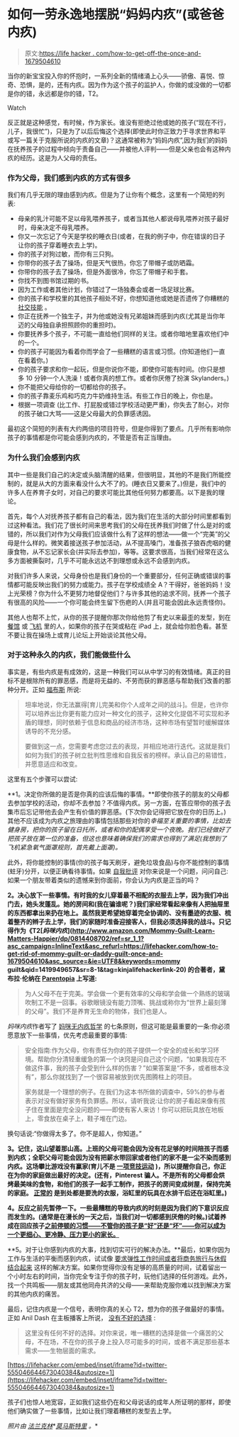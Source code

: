 # 如何一劳永逸地摆脱“妈妈内疚”(或爸爸内疚)

> 原文:[https://life hacker . com/how-to-get-off-the-once-and-1679504610](https://lifehacker.com/how-to-get-rid-of-mommy-guilt-or-daddy-guilt-once-and-1679504610)

当你的新宝宝投入你的怀抱时，一系列全新的情绪涌上心头——骄傲、喜悦、惊奇、恐惧，是的，还有内疚。因为作为这个孩子的监护人，你做的或没做的一切都是你的错，永远都是你的错，T2。

Watch

反正就是这种感觉，有时候，作为家长。谁没有拒绝过他或她的孩子(“现在不行，儿子，我很忙”)，只是为了以后后悔这个选择(即使此时你正致力于寻求世界和平或写一篇关于克服所说的内疚的文章)？这通常被称为“妈妈内疚”,因为我们的妈妈在抚养孩子的过程中倾向于责备自己——并被他人评判——但是父亲也会有这种内疚的经历。这是为人父母的责任。

### 作为父母，我们感到内疚的方式有很多

我们有几乎无限的理由感到内疚。但是为了让你有个概念，这里有一个简短的列表:

*   母亲的乳汁可能不足以母乳喂养孩子，或者当其他人都说母乳喂养对孩子最好时，母亲决定不母乳喂养。
*   你又一次忘记了今天是学校的睡衣日(或者，在我的例子中，你在错误的日子让你的孩子穿着睡衣去上学)。
*   你的孩子对狗过敏，而你有三只狗。
*   你带你的孩子去了操场，但是天气很热，你忘了带帽子或防晒霜。
*   你带你的孩子去了操场，但是外面很冷，你忘了带帽子和手套。
*   你找不到图书馆过期的书。
*   因为工作或者其他计划，你错过了一场独奏会或者一场足球比赛。
*   你的孩子和学校里的其他孩子相处不好，你想知道他或她是否遗传了你糟糕的 [社交技能](http://lifehacker.com/how-can-i-help-my-kids-develop-better-social-skills-1557575829) 。
*   你正在抚养一个独生子，并为他或她没有兄弟姐妹而感到内疚(尤其是当你年迈的父母独自承担照顾你的重担时)。
*   你要抚养多个孩子，不可能一直给他们同样的关注。或者你暗地里喜欢他们中的一个。
*   你的孩子可能因为看着你而学会了一些糟糕的语言或习惯。(你知道他们一直在看着你。)
*   你的孩子要求和你一起玩，但是你说你不能，即使你可能有时间。(你只是想多 10 分钟一个人洗澡！或者你真的想工作。或者你厌倦了扮演 Skylanders。)
*   你不能把父母给你的一切都给你的孩子。
*   你的孩子靠麦乐鸡和巧克力牛奶维持生活。有些工作日的晚上，你也是。
*   根据一项调查 (比工作、打屁股或错过学校活动更严重)，你失去了耐心，对你的孩子破口大骂——这是父母最大的负罪感诱因。

最初这个简短的列表有大约两倍的项目符号，但是你得到了要点。几乎所有影响你孩子的事情都是你可能会感到内疚的，不管是否有正当理由。

### 为什么我们会感到内疚

其中一些是我们自己的决定或头脑清醒的结果，但很明显，其他的不是我们所能控制的，就是从大的方面来看没什么大不了的。(睡衣日又要来了。)但是，我们中的许多人在养育子女时，对自己的要求可能比其他任何努力都要高。以下是我的理论。

首先，每个人对抚养孩子都有自己的看法，因为我们在生活的大部分时间里都看到过这种看法。我们花了很长时间来思考我们的父母在抚养我们时做了什么是对的或错的，所以我们对作为父母我们应该做什么有了这样的想法——做一个“完美”的父母是什么样的。微笑着接送孩子参加活动，从不提高嗓门，准备孩子狼吞虎咽的健康食物，从不忘记家长会(并实际去参加)，等等。这要求很高，当我们经常在这么多方面被撕裂时，几乎不可能永远达不到理想或永远不会感到内疚。

对我们许多人来说，父母身份也是我们身份的一个重要部分，任何正确或错误的事情都可能反映出我们的努力或能力。孩子在学校成绩全 A？干得好，爸爸妈妈！没上光荣榜？你为什么不更努力地督促他们？与许多其他的追求不同，抚养一个孩子有很高的风险——一个你可能会终生留下伤疤的人(并且可能会因此永远责怪你)。

其他人也帮不上忙，从你的孩子提醒你那次你给他剪了有史以来最歪的发型，到在 [餐馆](https://lifehacker.com/how-to-dine-out-with-small-children-without-losing-you-486121974) 或 [飞机](http://lifehacker.com/how-can-i-make-traveling-with-kids-less-of-a-nightmare-5993628) 里的人，如果你的孩子在哭或粘在 iPad 上，就会给你脸色看。甚至不要让我在操场上或育儿论坛上开始谈论其他父母。

### 对于这种永久的内疚，我们能做些什么

事实是，有些内疚是有成效的，这是一种我们可以从中学习的有效情绪。真正的目标不是根除所有的罪恶感，而是将无益的、不劳而获的罪恶感与帮助我们改善的那种分开。正如 [福布斯](http://www.forbes.com/sites/jordanshapiro/2014/12/29/5-ways-to-be-a-better-parent-next-year/) 所说:

> 坦率地说，你无法赢得[育儿完美和你个人成年之间的战斗]。但是，也许你可以培养出比你更有能力应对一种文化的孩子，这种文化提倡不可实现和矛盾的理想，同时依赖于信息和商品的经济市场，这种市场有望暂时缓解媒体诱导的不充分感。
> 
> 要做到这一点，您需要考虑您过去的表现，并相应地进行迭代。这就是我们如何为我们的孩子树立批判性思维和自我反省的榜样。承认自己的易错性，并愿意适应和改变。

这里有五个步骤可以尝试:

**1。决定你所做的是否是你真的应该后悔的事情。**即使你孩子的朋友的父母都去参加学校的活动，你却不去参加？不值得内疚。另一方面，在答应带你的孩子去集市后忘记带他去会产生有价值的罪恶感。(下次你会记得把它放在你的日历上。)其他不应该成为内疚之旅理由的事情包括那些对你的*幸福至关重要的事情，比如去健身房，把你的孩子留在日托所，或者和你的配偶享受一个夜晚。我们已经做好了把孩子放在第一位的准备，但这也意味着确保我们的需求也得到了满足(我想到了飞机紧急氧气面罩规则，首先戴上面罩)。*

此外，将你能控制的事情(你的孩子每天刷牙，避免垃圾食品)与你不能控制的事情(蛀牙)分开，以便正确看待事情。如果 [自我批评](https://lifehacker.com/how-can-i-learn-to-take-criticism-without-taking-it-per-5915488) 对你来说是一个问题，问问自己:如果一个朋友带着类似的遗憾来到你面前，你会认为内疚是正当的吗？

**2。决心放下一些事情。有时我的女儿穿着最不相配的衣服去上学，因为我们冲出门去，她头发蓬乱。她的房间和(我在骗谁呢？)我们家经常看起来像有人把抽屉里的东西都拿出来扔在地上。虽然我更希望她穿着完全协调的、没有墨迹的衣服、梳着整齐的辫子去上学，我们的家随时准备迎接客人，但我必须选择我的战斗。只记得作为《T2[*妈咪内疚*](http://www.amazon.com/Mommy-Guilt-Learn-Matters-Happier/dp/0814408702/ref=sr_1_1?asc_campaign=InlineText&asc_refurl=https://lifehacker.com/how-to-get-rid-of-mommy-guilt-or-daddy-guilt-once-and-1679504610&asc_source=&ie=UTF8&keywords=mommy guilt&qid=1419949657&sr=8-1&tag=kinjalifehackerlink-20) 的合著者，黛布拉·伦纳在 [Parentopia](http://www.parentopia.net/blog/2009/10/is-shouting-the-new-spanking-is-it-well/) 上写道:**

> 为人父母不在于完美。学会做一个更有效率的父母和学会做一个熟练的玻璃吹制工不是一回事。谷歌眼镜没有能力顶嘴、挑战或称你为“世界上最刻薄的父母”。我们不是养育无生命的物体，我们也是人。

*妈咪内疚*作者写了 [妈咪无内疚哲学](http://www.parentopia.net/chapter3.html) 的七条原则，但这可能是最重要的一条:你必须愿意放下一些事情，优先考虑最重要的事情:

> 安全指南:作为父母，你有责任为你的孩子提供一个安全的成长和学习环境。帮助你分清轻重缓急的第一个诀窍是问自己这个问题，“如果我现在不做这件事，我的孩子会受到什么样的伤害？”如果答案是“不多，或者根本没有”，那么你就找到了一个很容易被放到优先图腾柱上的项目。
> 
> 家务就是一个理想的例子。在我们为这本书所做的调查中，59%的参与者表示对没有做好家务有负罪感。所以，请听我说:让你的房子看起来像有孩子住在里面是完全没问题的——即使有客人来访！你可以把玩具放在地板上，零食放在桌子上，鞋子堆在门边。

换句话说:“你做得太多了。你不是超人，你知道。”

**3。记住，这山望着那山高。上班的父母可能会因为没有花足够的时间陪孩子而感到内疚；全职父母可能会因为没有把薪水带回家或者他们的家不是一尘不染而感到内疚。这场攀比游戏没有赢家(育儿不是 [一项竞技运动](http://www.huffingtonpost.com/allison-winn-scotch/parenting-as-a-competitiv_b_908560.html) )，所以提醒你自己，你正在为你的家庭做出最好的决定。(还有，Pinterest 骗人。不是所有的父母都会烘烤最美味的食物，和他们的孩子一起手工制作，把孩子的房间变成树屋，保持完美的家庭。 [正常的](http://www.huffingtonpost.com/elizabeth-broadbent/what-normal-looks-like_b_6124824.html) 是到处都是要洗的衣服，浴缸里的玩具在水排干后还在浴缸里。)**

**4。反应之前先暂停一下。一些最糟糕的导致内疚的时刻是因为我们的下意识反应而发生的。(通常是在漫长的一天之后，当我们对一切都感到厌倦的时候。)试着养成在回应孩子[之前停顿的习惯——不管你的孩子是“好”还是“坏”——你可以成为一个更细心、更冷静、压力更小的家长。](https://lifehacker.com/become-a-more-mindful-parent-by-pausing-before-respondi-5990797)**

**5。对于让你感到内疚的大事，找到切实可行的解决办法。**最后，如果你因为工作与生活的平衡而感到内疚，试试像 [要求弹性工作时间或者将商务旅行与休假结合起来](https://lifehacker.com/six-ways-for-working-parents-to-spend-more-time-parenti-5441898) 这样的解决方案。如果你觉得你没有足够的高质量的时间，试着留出一个小时左右的时间，当你完全专注于你的孩子时，玩他们选择的任何游戏。此外，找一个共鸣板——朋友或其他同舟共济的父母——来帮助克服你难以找到解决方案的其他内疚的痛苦。

最后，记住内疚是一个信号，表明你真的关心 T2，想为你的孩子做最好的事情。正如 Anil Dash 在主板播客上所说， [没有不好的选择](http://www.motherboardpodcast.com/episode-12-anil-dash/) :

> 这里没有任何不好的选择。对你来说，唯一糟糕的选择是做一个痛苦的父母，不在场，不在你的孩子身上投入尽可能多的时间，或者不满足那些基本需求——生物层面的需求。

 [https://lifehacker.com/embed/inset/iframe?id=twitter-555046644673040384&autosize=1](https://lifehacker.com/embed/inset/iframe?id=twitter-555046644673040384&autosize=1) 

孩子们也惊人地宽容，正如我们这些仍在和父母说话的成年人所证明的那样，即使他们确实做了一些事情，比如让我们理着糟糕的发型去上学。

*照片由* [*法兰克林*](http://www.flickr.com/photos/armydre2008/3546514515/sizes/z/)*[*莫马斯特里*](http://instagram.com/p/umPzQ8Felj/?modal=true) *。**